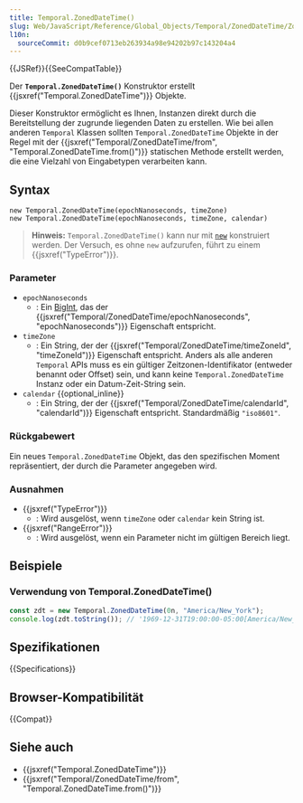```yaml
---
title: Temporal.ZonedDateTime()
slug: Web/JavaScript/Reference/Global_Objects/Temporal/ZonedDateTime/ZonedDateTime
l10n:
  sourceCommit: d0b9cef0713eb263934a98e94202b97c143204a4
---
```


{{JSRef}}{{SeeCompatTable}}

Der **`Temporal.ZonedDateTime()`** Konstruktor erstellt {{jsxref("Temporal.ZonedDateTime")}} Objekte.

Dieser Konstruktor ermöglicht es Ihnen, Instanzen direkt durch die Bereitstellung der zugrunde liegenden Daten zu erstellen. Wie bei allen anderen `Temporal` Klassen sollten `Temporal.ZonedDateTime` Objekte in der Regel mit der {{jsxref("Temporal/ZonedDateTime/from", "Temporal.ZonedDateTime.from()")}} statischen Methode erstellt werden, die eine Vielzahl von Eingabetypen verarbeiten kann.

## Syntax

```js-nolint
new Temporal.ZonedDateTime(epochNanoseconds, timeZone)
new Temporal.ZonedDateTime(epochNanoseconds, timeZone, calendar)
```

> **Hinweis:** `Temporal.ZonedDateTime()` kann nur mit [`new`](/de/docs/Web/JavaScript/Reference/Operators/new) konstruiert werden. Der Versuch, es ohne `new` aufzurufen, führt zu einem {{jsxref("TypeError")}}.

### Parameter

- `epochNanoseconds`
  - : Ein [BigInt](/de/docs/Web/JavaScript/Reference/Global_Objects/BigInt), das der {{jsxref("Temporal/ZonedDateTime/epochNanoseconds", "epochNanoseconds")}} Eigenschaft entspricht.
- `timeZone`
  - : Ein String, der der {{jsxref("Temporal/ZonedDateTime/timeZoneId", "timeZoneId")}} Eigenschaft entspricht. Anders als alle anderen `Temporal` APIs muss es ein gültiger Zeitzonen-Identifikator (entweder benannt oder Offset) sein, und kann keine `Temporal.ZonedDateTime` Instanz oder ein Datum-Zeit-String sein.
- `calendar` {{optional_inline}}
  - : Ein String, der der {{jsxref("Temporal/ZonedDateTime/calendarId", "calendarId")}} Eigenschaft entspricht. Standardmäßig `"iso8601"`.

### Rückgabewert

Ein neues `Temporal.ZonedDateTime` Objekt, das den spezifischen Moment repräsentiert, der durch die Parameter angegeben wird.

### Ausnahmen

- {{jsxref("TypeError")}}
  - : Wird ausgelöst, wenn `timeZone` oder `calendar` kein String ist.
- {{jsxref("RangeError")}}
  - : Wird ausgelöst, wenn ein Parameter nicht im gültigen Bereich liegt.

## Beispiele

### Verwendung von Temporal.ZonedDateTime()

```js
const zdt = new Temporal.ZonedDateTime(0n, "America/New_York");
console.log(zdt.toString()); // '1969-12-31T19:00:00-05:00[America/New_York]'
```

## Spezifikationen

{{Specifications}}

## Browser-Kompatibilität

{{Compat}}

## Siehe auch

- {{jsxref("Temporal.ZonedDateTime")}}
- {{jsxref("Temporal/ZonedDateTime/from", "Temporal.ZonedDateTime.from()")}}
